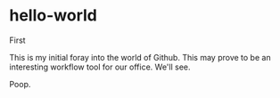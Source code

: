 hello-world
===========

First

This is my initial foray into the world of Github.  This may prove to be an interesting workflow tool for our office.  We'll see.

Poop.
